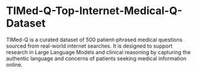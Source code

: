 # TIMed-Q-Top-Internet-Medical-Q-Dataset
TIMed-Q is a curated dataset of 500 patient-phrased medical questions sourced from real-world internet searches. It is designed to support research in Large Language Models and clinical reasoning by capturing the authentic language and concerns of patients seeking medical information online.
